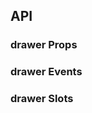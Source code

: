 ## API

### drawer Props

<field-table :data="drawerProps"/>

### drawer Events

<field-table :data="drawerEvents" type="emits" />

### drawer Slots

<field-table :data="drawerSlots"  type="slots"/>

<script setup>
import { ref } from 'vue';

const drawerProps = ref([
  {
    name: 'visible (v-model)',
    desc: '抽屉是否可见',
    type: 'boolean',
    value: '-',
  },
  {
    name: 'default-visible',
    desc: '抽屉默认是否可见（非受控模式）',
    type: 'boolean',
    value: 'false',
  },
  {
    name: 'placement',
    desc: '抽屉放置的位置',
    type: "Position",
    value: "'right'",
    href:'/guide/types'
  },
  {
    name: 'title',
    desc: '标题',
    type: 'string',
    value: '-',
  },
  {
    name: 'mask',
    desc: '是否显示遮罩层',
    type: 'boolean',
    value: 'true',
  },
  {
    name: 'mask-closable',
    desc: '点击遮罩层是否可以关闭',
    type: 'boolean',
    value: 'true',
  },
  {
    name: 'closable',
    desc: '是否展示关闭按钮',
    type: 'boolean',
    value: 'true',
  },
  {
    name: 'ok-text',
    desc: '确认按钮的内容',
    type: 'string',
    value: '-',
  },
  {
    name: 'cancel-text',
    desc: '取消按钮的内容',
    type: 'string',
    value: '-',
  },
  {
    name: 'ok-loading',
    desc: '确认按钮是否为加载中状态',
    type: 'boolean',
    value: 'false',
  },
  {
    name: 'ok-button-props',
    desc: '确认按钮的Props',
    type: 'ButtonProps',
    value: '-',
    href:"/components/button"
  },
  {
    name: 'cancel-button-props',
    desc: '取消按钮的Props',
    type: 'ButtonProps',
    value: '-',
    href:"/components/button"
  },
  {
    name: 'unmount-on-close',
    desc: '关闭时是否卸载节点',
    type: 'boolean',
    value: 'false',
  },
  {
    name: 'width',
    desc: '抽屉的宽度（仅在placement为right,left时可用）',
    type: 'number | string',
    value: '250',
  },
  {
    name: 'height',
    desc: '抽屉的高度（仅在placement为top,bottom时可用）',
    type: 'number | string',
    value: '250',
  },
  {
    name: 'popup-container',
    desc: '弹出框的挂载容器',
    type: 'PopupContainer',
    value: "-",
    href:"/guide/types"
  },
  {
    name: 'drawer-style',
    desc: '抽屉的样式',
    type: 'CSSProperties',
    value: '-',
  },
  {
    name: 'body-class',
    desc: '抽屉内容部分的类名',
    type: 'ClassName',
    value: '-',
    href:"/guide/types"
  },
  {
    name: 'body-style',
    desc: '抽屉内容部分的样式',
    type: 'CSSProperties',
    value: '-',
  },
  {
    name: 'on-before-ok',
    desc: '触发 ok 事件前的回调函数。如果返回 false 则不会触发后续事件，也可使用 done 进行异步关闭。',
    type: 'OnBeforeOk',
    value: '-',
    href:'/components/modal'
  },
  {
    name: 'on-before-cancel',
    desc: '触发 cancel 事件前的回调函数。如果返回 false 则不会触发后续事件。',
    type: 'OnBeforeCancel',
    value: '-',
    href:'/components/modal'
  },
  {
    name: 'esc-to-close',
    desc: '是否支持 ESC 键关闭抽屉',
    type: 'boolean',
    value: 'true',
  },
  {
    name: 'render-to-body',
    desc: '抽屉是否挂载在 body 元素下',
    type: 'boolean',
    value: 'true',
  },
  {
    name: 'header',
    desc: '是否展示头部内容',
    type: 'boolean',
    value: 'true',
  },
  {
    name: 'footer',
    desc: '是否展示底部内容',
    type: 'boolean',
    value: 'true',
  },
  {
    name: 'hide-cancel',
    desc: '是否隐藏取消按钮',
    type: 'boolean',
    value: 'false',
  },
]);

const drawerEvents = ref([
  {
    name: 'ok',
    desc: '点击确定按钮时触发',
    type: {
      ev: 'MouseEvent'
    },
    value: '-',
  },
  {
    name: 'cancel',
    desc: '点击取消、关闭按钮时触发',
    type: {
      ev: 'MouseEvent | KeyboardEvent'
    },
    value: '-',
  },
  {
    name: 'open',
    desc: '抽屉打开后（动画结束）触发',
    type: '-',
    value: '-',
  },
  {
    name: 'close',
    desc: '抽屉关闭后（动画结束）触发',
    type: '-',
    value: '-',
  },
  {
    name: 'before-open',
    desc: '对话框打开前触发',
    type: '-',
    value: '-',
  },
  {
    name: 'before-close',
    desc: '对话框关闭前触发',
    type: '-',
    value: '-',
  },
]);

const drawerSlots = ref([
  {
    name: 'header',
    desc: '页眉',
    type: '-',
    value: '-',
  },
  {
    name: 'title',
    desc: '标题',
    type: '-',
    value: '-',
  },
  {
    name: 'footer',
    desc: '页脚',
    type: '-',
    value: '-',
  },
]);
</script>
